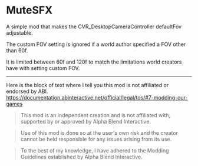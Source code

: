 # MuteSFX
 
A simple mod that makes the CVR_DesktopCameraController defaultFov adjustable.

The custom FOV setting is ignored if a world author specified a FOV other than 60f.

It is limited between 60f and 120f to match the limitations world creators have with setting custom FOV.

---

Here is the block of text where I tell you this mod is not affiliated or endorsed by ABI. 
https://documentation.abinteractive.net/official/legal/tos/#7-modding-our-games

> This mod is an independent creation and is not affiliated with, supported by or approved by Alpha Blend Interactive. 

> Use of this mod is done so at the user's own risk and the creator cannot be held responsible for any issues arising from its use.

> To the best of my knowledge, I have adhered to the Modding Guidelines established by Alpha Blend Interactive.
